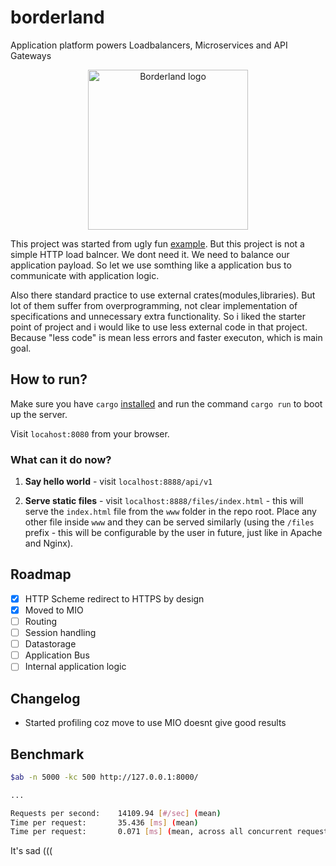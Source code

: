 # borderland

Application platform powers Loadbalancers, Microservices and API Gateways

<p align="center">
    <img src="https://raw.githubusercontent.com/wiki/ohyo-io/borderland/images/logo_borderland.png" alt="Borderland logo" width="256" />
</p>

This project was started from ugly fun [example](ttps://github.com/PritiKumr/rust-httpd). But this project is not a simple HTTP load balncer. We dont need it. We need to balance our application payload. So let we use somthing like a application bus to communicate with application logic.

Also there standard practice to use external crates(modules,libraries). But lot of them suffer from overprogramming, not clear implementation of specifications and unnecessary extra functionality. So i liked the starter point of project and i would like to use less external code in that project. Because "less code" is mean less errors and faster executon, which is main goal.

## How to run?

Make sure you have `cargo` [installed](https://www.rust-lang.org/en-US/install.html) and run the command `cargo run` to boot up the server.

Visit `locahost:8080` from your browser.

### What can it do now?

1.  **Say hello world** - visit `localhost:8888/api/v1`

2.  **Serve static files** - visit `localhost:8888/files/index.html` - this will serve the `index.html` file from the `www` folder in the repo root. Place any other file inside `www` and they can be served similarly (using the `/files` prefix - this will be configurable by the user in future, just like in Apache and Nginx).

## Roadmap

- [x] HTTP Scheme redirect to HTTPS by design
- [x] Moved to MIO
- [ ] Routing
- [ ] Session handling
- [ ] Datastorage
- [ ] Application Bus
- [ ] Internal application logic

## Changelog

- Started profiling coz move to use MIO doesnt give good results

## Benchmark

```bash
$ab -n 5000 -kc 500 http://127.0.0.1:8000/

...

Requests per second:    14109.94 [#/sec] (mean)
Time per request:       35.436 [ms] (mean)
Time per request:       0.071 [ms] (mean, across all concurrent requests)
```

It's sad (((
